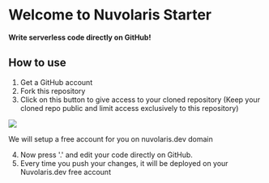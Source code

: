 # Welcome to Nuvolaris Starter 

**Write serverless code directly on GitHub!**

## How to use

1. Get a GitHub account
2. Fork this repository
3. Click on this button to give access to your cloned repository (Keep your cloned repo public and limit access exclusively to this repository)

[<img src="nuvolaris-deploy.png">](https://github.com/apps/gh-nuvolaris-app)

We will setup a free account for you on nuvolaris.dev domain

4. Now press '.' and edit your code directly on GitHub.
5. Every time you push your changes, it will be deployed on your Nuvolaris.dev free account
